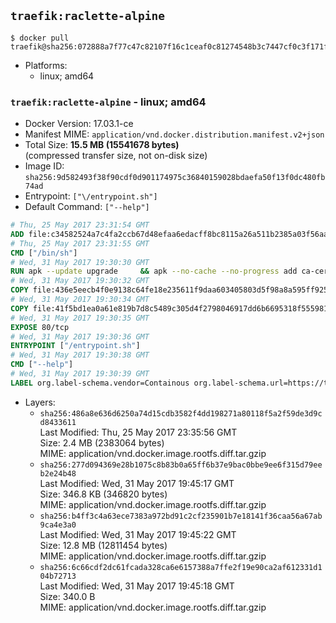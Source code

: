 ## `traefik:raclette-alpine`

```console
$ docker pull traefik@sha256:072888a7f77c47c82107f16c1ceaf0c81274548b3c7447cf0c3f171f82c62ef4
```

-	Platforms:
	-	linux; amd64

### `traefik:raclette-alpine` - linux; amd64

-	Docker Version: 17.03.1-ce
-	Manifest MIME: `application/vnd.docker.distribution.manifest.v2+json`
-	Total Size: **15.5 MB (15541678 bytes)**  
	(compressed transfer size, not on-disk size)
-	Image ID: `sha256:9d582493f38f90cdf0d901174975c36840159028bdaefa50f13f0dc480fb74ad`
-	Entrypoint: `["\/entrypoint.sh"]`
-	Default Command: `["--help"]`

```dockerfile
# Thu, 25 May 2017 23:31:54 GMT
ADD file:c34582524a7c4fa2ccb67d48efaa6edacff8bc8115a26a511b2385a03f56aa8e in / 
# Thu, 25 May 2017 23:31:55 GMT
CMD ["/bin/sh"]
# Wed, 31 May 2017 19:30:30 GMT
RUN apk --update upgrade     && apk --no-cache --no-progress add ca-certificates     && rm -rf /var/cache/apk/*
# Wed, 31 May 2017 19:30:32 GMT
COPY file:436e5eecb4f0e9138c64fe18e235611f9daa603405803d5f98a8a595ff925123 in /usr/local/bin/ 
# Wed, 31 May 2017 19:30:34 GMT
COPY file:41f5bd1ea0a61e819b7d8c5489c305d4f2798046917dd6b6695318f555981727 in / 
# Wed, 31 May 2017 19:30:35 GMT
EXPOSE 80/tcp
# Wed, 31 May 2017 19:30:36 GMT
ENTRYPOINT ["/entrypoint.sh"]
# Wed, 31 May 2017 19:30:38 GMT
CMD ["--help"]
# Wed, 31 May 2017 19:30:39 GMT
LABEL org.label-schema.vendor=Containous org.label-schema.url=https://traefik.io org.label-schema.name=Traefik org.label-schema.description=A modern reverse-proxy org.label-schema.version=v1.3.0 org.label-schema.docker.schema-version=1.0
```

-	Layers:
	-	`sha256:486a8e636d6250a74d15cdb3582f4dd198271a80118f5a2f59de3d9cd8433611`  
		Last Modified: Thu, 25 May 2017 23:35:56 GMT  
		Size: 2.4 MB (2383064 bytes)  
		MIME: application/vnd.docker.image.rootfs.diff.tar.gzip
	-	`sha256:277d094369e28b1075c8b83b0a65ff6b37e9bac0bbe9ee6f315d79eeb2e24b48`  
		Last Modified: Wed, 31 May 2017 19:45:17 GMT  
		Size: 346.8 KB (346820 bytes)  
		MIME: application/vnd.docker.image.rootfs.diff.tar.gzip
	-	`sha256:b4ff3c4a63ece7383a972bd91c2cf235901b7e18141f36caa56a67ab9ca4e3a0`  
		Last Modified: Wed, 31 May 2017 19:45:22 GMT  
		Size: 12.8 MB (12811454 bytes)  
		MIME: application/vnd.docker.image.rootfs.diff.tar.gzip
	-	`sha256:6c66cdf2dc61fcada328ca6e6157388a7ffe2f19e90ca2af612331d104b72713`  
		Last Modified: Wed, 31 May 2017 19:45:18 GMT  
		Size: 340.0 B  
		MIME: application/vnd.docker.image.rootfs.diff.tar.gzip
